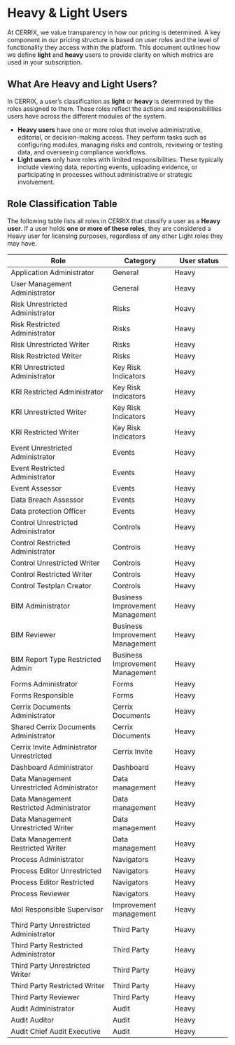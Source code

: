 # Heavy & Light Users

At CERRIX, we value transparency in how our pricing is determined. A key component in our pricing structure is based on user roles and the level of functionality they access within the platform. This document outlines how we define **light** and **heavy** users to provide clarity on which metrics are used in your subscription.

## What Are Heavy and Light Users?

In CERRIX, a user’s classification as **light** or **heavy** is determined by the roles assigned to them. These roles reflect the actions and responsibilities users have across the different modules of the system.

* **Heavy users** have one or more roles that involve administrative, editorial, or decision-making access. They perform tasks such as configuring modules, managing risks and controls, reviewing or testing data, and overseeing compliance workflows.
* **Light users** only have roles with limited responsibilities. These typically include viewing data, reporting events, uploading evidence, or participating in processes without administrative or strategic involvement.

## Role Classification Table

The following table lists all roles in CERRIX that classify a user as a **Heavy user**. If a user holds **one or more of these roles**, they are considered a Heavy user for licensing purposes, regardless of any other Light roles they may have.

<table><thead><tr><th width="373">Role</th><th width="160">Category</th><th width="201.19140625">User status</th></tr></thead><tbody><tr><td>Application Administrator</td><td>General</td><td>Heavy</td></tr><tr><td>User Management Administrator</td><td>General</td><td>Heavy</td></tr><tr><td>Risk Unrestricted Administrator</td><td>Risks</td><td>Heavy</td></tr><tr><td>Risk Restricted Administrator</td><td>Risks</td><td>Heavy</td></tr><tr><td>Risk Unrestricted Writer</td><td>Risks</td><td>Heavy</td></tr><tr><td>Risk Restricted Writer</td><td>Risks</td><td>Heavy</td></tr><tr><td>KRI Unrestricted Administrator</td><td>Key Risk Indicators</td><td>Heavy</td></tr><tr><td>KRI Restricted Administrator</td><td>Key Risk Indicators</td><td>Heavy</td></tr><tr><td>KRI Unrestricted Writer</td><td>Key Risk Indicators</td><td>Heavy</td></tr><tr><td>KRI Restricted Writer</td><td>Key Risk Indicators</td><td>Heavy</td></tr><tr><td>Event Unrestricted Administrator</td><td>Events</td><td>Heavy</td></tr><tr><td>Event Restricted Administrator</td><td>Events</td><td>Heavy</td></tr><tr><td>Event Assessor</td><td>Events</td><td>Heavy</td></tr><tr><td>Data Breach Assessor</td><td>Events</td><td>Heavy</td></tr><tr><td>Data protection Officer</td><td>Events</td><td>Heavy</td></tr><tr><td>Control Unrestricted Administrator</td><td>Controls</td><td>Heavy</td></tr><tr><td>Control Restricted Administrator</td><td>Controls</td><td>Heavy</td></tr><tr><td>Control Unrestricted Writer</td><td>Controls</td><td>Heavy</td></tr><tr><td>Control Restricted Writer</td><td>Controls</td><td>Heavy</td></tr><tr><td>Control Testplan Creator</td><td>Controls</td><td>Heavy</td></tr><tr><td>BIM Administrator</td><td>Business Improvement Management</td><td>Heavy</td></tr><tr><td>BIM Reviewer</td><td>Business Improvement Management</td><td>Heavy</td></tr><tr><td>BIM Report Type Restricted Admin</td><td>Business Improvement Management</td><td>Heavy</td></tr><tr><td>Forms Administrator</td><td>Forms</td><td>Heavy</td></tr><tr><td>Forms Responsible</td><td>Forms</td><td>Heavy</td></tr><tr><td>Cerrix Documents Administrator</td><td>Cerrix Documents</td><td>Heavy</td></tr><tr><td>Shared Cerrix Documents Administrator</td><td>Cerrix Documents</td><td>Heavy</td></tr><tr><td>Cerrix Invite Administrator Unrestricted</td><td>Cerrix Invite</td><td>Heavy</td></tr><tr><td>Dashboard Administrator</td><td>Dashboard</td><td>Heavy</td></tr><tr><td>Data Management Unrestricted Administrator</td><td>Data management</td><td>Heavy</td></tr><tr><td>Data Management Restricted Administrator</td><td>Data management</td><td>Heavy</td></tr><tr><td>Data Management Unrestricted Writer</td><td>Data management</td><td>Heavy</td></tr><tr><td>Data Management Restricted Writer</td><td>Data management</td><td>Heavy</td></tr><tr><td>Process Administrator</td><td>Navigators</td><td>Heavy</td></tr><tr><td>Process Editor Unrestricted</td><td>Navigators</td><td>Heavy</td></tr><tr><td>Process Editor Restricted</td><td>Navigators</td><td>Heavy</td></tr><tr><td>Process Reviewer</td><td>Navigators</td><td>Heavy</td></tr><tr><td>MoI Responsible Supervisor</td><td>Improvement management</td><td>Heavy</td></tr><tr><td>Third Party Unrestricted Administrator</td><td>Third Party</td><td>Heavy</td></tr><tr><td>Third Party Restricted Administrator</td><td>Third Party</td><td>Heavy</td></tr><tr><td>Third Party Unrestricted Writer</td><td>Third Party</td><td>Heavy</td></tr><tr><td>Third Party Restricted Writer</td><td>Third Party</td><td>Heavy</td></tr><tr><td>Third Party Reviewer</td><td>Third Party</td><td>Heavy</td></tr><tr><td>Audit Administrator</td><td>Audit</td><td>Heavy</td></tr><tr><td>Audit Auditor</td><td>Audit</td><td>Heavy</td></tr><tr><td>Audit Chief Audit Executive</td><td>Audit</td><td>Heavy</td></tr></tbody></table>
